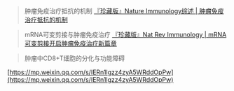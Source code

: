 
> 肿瘤免疫治疗抵抗的机制
[『珍藏版』Nature Immunology综述 | 肿瘤免疫治疗抵抗的机制](https://mp.weixin.qq.com/s/86P1lYssZSJGRXBXonASWg)

> mRNA可变剪接与肿瘤免疫治疗
[『珍藏版』Nat Rev Immunology | mRNA 可变剪接开启肿瘤免疫治疗新篇章](https://mp.weixin.qq.com/s/51zATvDKBLGPg6AFuxmkQA)




> 肿瘤中CD8+T细胞的分化与功能障碍

[https://mp.weixin.qq.com/s/IERn1lgzz4zyA5WRddOpPw](https://mp.weixin.qq.com/s/IERn1lgzz4zyA5WRddOpPw)
